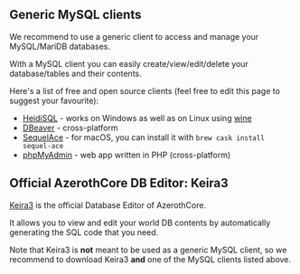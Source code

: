 ## Generic MySQL clients

We recommend to use a generic client to access and manage your MySQL/MariDB databases.

With a MySQL client you can easily create/view/edit/delete your database/tables and their contents.

Here's a list of free and open source clients (feel free to edit this page to suggest your favourite):

- [HeidiSQL](http://www.heidisql.com) - works on Windows as well as on Linux using [wine](https://www.winehq.org/)
- [DBeaver](https://dbeaver.io/) - cross-platform
- [SequelAce](https://sequel-ace.com/) - for macOS, you can install it with `brew cask install sequel-ace`
- [phpMyAdmin](https://www.phpmyadmin.net/) - web app written in PHP (cross-platform)


## Official AzerothCore DB Editor: Keira3

[Keira3](https://www.azerothcore.org/Keira3) is the official Database Editor of AzerothCore.

It allows you to view and edit your world DB contents by automatically generating the SQL code that you need.

Note that Keira3 is **not** meant to be used as a generic MySQL client, 
so we recommend to download Keira3 **and** one of the MySQL clients listed above.


